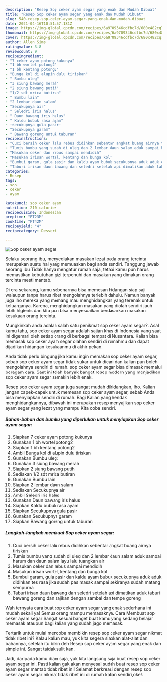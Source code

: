 ```yaml
---
description: "Resep Sop ceker ayam segar yang enak dan Mudah Dibuat"
title: "Resep Sop ceker ayam segar yang enak dan Mudah Dibuat"
slug: 540-resep-sop-ceker-ayam-segar-yang-enak-dan-mudah-dibuat
date: 2021-04-16T10:51:57.181Z
image: https://img-global.cpcdn.com/recipes/6a9709346cdfbc7d/680x482cq70/sop-ceker-ayam-segar-foto-resep-utama.jpg
thumbnail: https://img-global.cpcdn.com/recipes/6a9709346cdfbc7d/680x482cq70/sop-ceker-ayam-segar-foto-resep-utama.jpg
cover: https://img-global.cpcdn.com/recipes/6a9709346cdfbc7d/680x482cq70/sop-ceker-ayam-segar-foto-resep-utama.jpg
author: Allen Sims
ratingvalue: 3.8
reviewcount: 9
recipeingredient:
- "7 ceker ayam potong kukunya"
- "1 bh wortel potong2"
- "1 bh kentang potong2"
- "Bunga kol di alupin dulu tiriskan"
- " Bumbu uleg"
- "3 siung bawang merah"
- "2 siung bawang putih"
- "1/2 sdt mrica butiran"
- " Bumbu lain"
- "2 lembar daun salam"
- "Secukupnya air"
- " Seledri iris halus"
- " Daun bawang iris halus"
- " Kaldu bubuk rasa ayam"
- "Secukupnya gula pasir"
- "Secukupnya garam"
- " Bawang goreng untuk taburan"
recipeinstructions:
- "Cuci bersih ceker lalu rebus didihkan sebentar angkat buang airnya tiriskan"
- "Tumis bumbu yang sudah di uleg dan 2 lembar daun salam aduk sampai harum dan daun salam layu lalu tuangkan air"
- "Masukan ceker dan rebus sampai mendidih"
- "Masukan irisan wortel, kentang dan bunga kol"
- "Bumbui garam, gula pasir dan kaldu ayam bubuk secukupnya aduk aduk didihkan tes rasa jika sudah pas masak sampai sekiranya sudah matang sempurna"
- "Taburi irisan daun bawang dan seledri setelah api dimatikan aduk taburi bawang goreng dan sajikan dengan sambal dan tempe goreng"
categories:
- Resep
tags:
- sop
- ceker
- ayam

katakunci: sop ceker ayam 
nutrition: 210 calories
recipecuisine: Indonesian
preptime: "PT23M"
cooktime: "PT42M"
recipeyield: "4"
recipecategory: Dessert

---
```



![Sop ceker ayam segar](https://img-global.cpcdn.com/recipes/6a9709346cdfbc7d/680x482cq70/sop-ceker-ayam-segar-foto-resep-utama.jpg)

Selaku seorang ibu, menyediakan masakan lezat pada orang tercinta merupakan suatu hal yang memuaskan bagi anda sendiri. Tanggung jawab seorang ibu Tidak hanya mengatur rumah saja, tetapi kamu pun harus memastikan kebutuhan gizi terpenuhi dan masakan yang dimakan orang tercinta mesti mantab.

Di era  sekarang, kamu sebenarnya bisa memesan hidangan siap saji walaupun tanpa harus ribet mengolahnya terlebih dahulu. Namun banyak juga lho mereka yang memang mau menghidangkan yang terenak untuk keluarganya. Karena, menghidangkan masakan yang diolah sendiri jauh lebih higienis dan kita pun bisa menyesuaikan berdasarkan masakan kesukaan orang tercinta. 



Mungkinkah anda adalah salah satu penikmat sop ceker ayam segar?. Asal kamu tahu, sop ceker ayam segar adalah sajian khas di Indonesia yang saat ini digemari oleh setiap orang di berbagai tempat di Nusantara. Kalian bisa memasak sop ceker ayam segar olahan sendiri di rumahmu dan dapat dijadikan hidangan kesukaanmu di akhir pekan.

Anda tidak perlu bingung jika kamu ingin memakan sop ceker ayam segar, sebab sop ceker ayam segar tidak sukar untuk dicari dan kalian pun boleh mengolahnya sendiri di rumah. sop ceker ayam segar bisa dimasak memalui beragam cara. Saat ini telah banyak banget resep modern yang menjadikan sop ceker ayam segar semakin lebih enak.

Resep sop ceker ayam segar juga sangat mudah dihidangkan, lho. Kalian jangan capek-capek untuk memesan sop ceker ayam segar, sebab Anda bisa menyiapkan sendiri di rumah. Bagi Kalian yang hendak menghidangkannya, dibawah ini merupakan resep menyajikan sop ceker ayam segar yang lezat yang mampu Kita coba sendiri.

<!--inarticleads1-->

##### Bahan-bahan dan bumbu yang diperlukan untuk menyiapkan Sop ceker ayam segar:

1. Siapkan 7 ceker ayam potong kukunya
1. Gunakan 1 bh wortel potong2
1. Siapkan 1 bh kentang potong2
1. Ambil Bunga kol di alupin dulu tiriskan
1. Gunakan  Bumbu uleg:
1. Gunakan 3 siung bawang merah
1. Siapkan 2 siung bawang putih
1. Sediakan 1/2 sdt mrica butiran
1. Gunakan  Bumbu lain:
1. Siapkan 2 lembar daun salam
1. Sediakan Secukupnya air
1. Ambil  Seledri iris halus
1. Gunakan  Daun bawang iris halus
1. Siapkan  Kaldu bubuk rasa ayam
1. Siapkan Secukupnya gula pasir
1. Gunakan Secukupnya garam
1. Siapkan  Bawang goreng untuk taburan




<!--inarticleads2-->

##### Langkah-langkah membuat Sop ceker ayam segar:

1. Cuci bersih ceker lalu rebus didihkan sebentar angkat buang airnya tiriskan
1. Tumis bumbu yang sudah di uleg dan 2 lembar daun salam aduk sampai harum dan daun salam layu lalu tuangkan air
1. Masukan ceker dan rebus sampai mendidih
1. Masukan irisan wortel, kentang dan bunga kol
1. Bumbui garam, gula pasir dan kaldu ayam bubuk secukupnya aduk aduk didihkan tes rasa jika sudah pas masak sampai sekiranya sudah matang sempurna
1. Taburi irisan daun bawang dan seledri setelah api dimatikan aduk taburi bawang goreng dan sajikan dengan sambal dan tempe goreng




Wah ternyata cara buat sop ceker ayam segar yang enak sederhana ini mudah sekali ya! Semua orang mampu memasaknya. Cara Membuat sop ceker ayam segar Sangat sesuai banget buat kamu yang sedang belajar memasak ataupun bagi kalian yang sudah jago memasak.

Tertarik untuk mulai mencoba membikin resep sop ceker ayam segar nikmat tidak ribet ini? Kalau kalian mau, yuk kita segera siapkan alat-alat dan bahannya, setelah itu bikin deh Resep sop ceker ayam segar yang enak dan simple ini. Sangat taidak sulit kan. 

Jadi, daripada kamu diam saja, yuk kita langsung saja buat resep sop ceker ayam segar ini. Pasti kalian gak akan menyesal sudah buat resep sop ceker ayam segar mantab tidak ribet ini! Selamat berkreasi dengan resep sop ceker ayam segar nikmat tidak ribet ini di rumah kalian sendiri,oke!.

